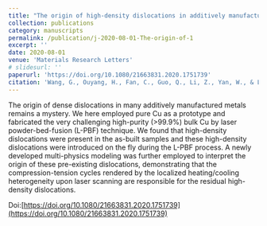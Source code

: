 ```yaml
---
title: "The origin of high-density dislocations in additively manufactured metals"
collection: publications
category: manuscripts
permalink: /publication/j-2020-08-01-The-origin-of-1
excerpt: ''
date: 2020-08-01
venue: 'Materials Research Letters'
# slidesurl: ''
paperurl: 'https://doi.org/10.1080/21663831.2020.1751739'
citation: 'Wang, G., Ouyang, H., Fan, C., Guo, Q., Li, Z., Yan, W., & Li, Z. (2020). The origin of high-density dislocations in additively manufactured metals. Materials Research Letters, 8(8), 283–290.'
---
```


The origin of dense dislocations in many additively manufactured metals remains a mystery. We here employed pure Cu as a prototype and fabricated the very challenging high-purity (>99.9%) bulk Cu by laser powder-bed-fusion (L-PBF) technique. We found that high-density dislocations were present in the as-built samples and these high-density dislocations were introduced on the fly during the L-PBF process. A newly developed multi-physics modeling was further employed to interpret the origin of these pre-existing dislocations, demonstrating that the compression-tension cycles rendered by the localized heating/cooling heterogeneity upon laser scanning are responsible for the residual high-density dislocations.

Doi:[https://doi.org/10.1080/21663831.2020.1751739](https://doi.org/10.1080/21663831.2020.1751739)
